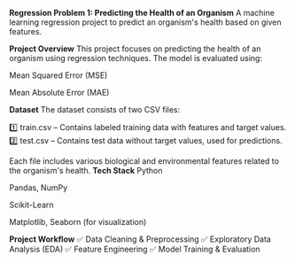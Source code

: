 **Regression Problem 1: Predicting the Health of an Organism**
A machine learning regression project to predict an organism's health based on given features.

**Project Overview**
This project focuses on predicting the health of an organism using regression techniques. The model is evaluated using:

Mean Squared Error (MSE)

Mean Absolute Error (MAE)

**Dataset**
The dataset consists of two CSV files:

1️⃣ train.csv – Contains labeled training data with features and target values.
2️⃣ test.csv – Contains test data without target values, used for predictions.

Each file includes various biological and environmental features related to the organism's health.
**Tech Stack**
Python

Pandas, NumPy

Scikit-Learn

Matplotlib, Seaborn (for visualization)

**Project Workflow**
✅ Data Cleaning & Preprocessing
✅ Exploratory Data Analysis (EDA)
✅ Feature Engineering
✅ Model Training & Evaluation
